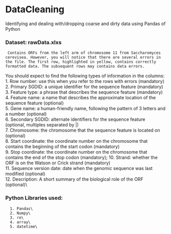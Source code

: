 # DataCleaning
Identifying and dealing with/dropping coarse and dirty data using Pandas of Python

### Dataset: rawData.xlxs
     Contains ORFs from the left arm of chromosome 11 from Saccharomyces cerevisea. However, you will notice that there are several errors in the file. The first row, highlighted in yellow, contains correctly formatted data. The subsequent rows may contains data errors.
     
You should expect to find the following types of information in the columns:\
      1.	Row number: use this when you refer to the rows with errors (mandatory)\
      2.  Primary SGDID: a unique identifier for the sequence feature (mandatory)\
      3.  Feature type: a phrase that describes the sequence feature   (mandatory)\
      4.  Feature name: a name that describes the approximate location of the sequence feature (optional)\
      5.	Gene name: a human-friendly name, following the pattern of 3 letters and a number (optional)\
      6.  Secondary SGDID: alternate identifiers for the sequence feature  (optional, multiples separated by |)\
      7.  Chromosome: the chromosome that the sequence feature is located on (optional)\
      8.  Start coordinate: the coordinate number on the chromosome that contains the beginning of the start codon (mandatory)\
      9.  Stop coordinate: the coordinate number on the chromosome that  contains the end of the stop codon  (mandatory);
      10. Strand: whether the ORF is on the Watson or Crick strand (mandatory)\
      11. Sequence version date: date when the genomic sequence was last modified (optional)\
      12. Description: A short summary of the biological role of the ORF (optional)\

### Python Libraries used:
      1. Pandas\
      2. Numpy\
      3. re\
      4. array\
      5. datetime\
